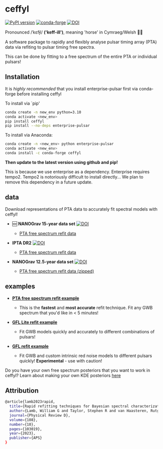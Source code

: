 # ceffyl
[![PyPI version](https://badge.fury.io/py/ceffyl.svg)](https://badge.fury.io/py/ceffyl)
[![conda-forge](https://anaconda.org/conda-forge/ceffyl/badges/version.svg)](https://anaconda.org/conda-forge/ceffyl/)
[![DOI](https://zenodo.org/badge/474781623.svg)](https://zenodo.org/badge/latestdoi/474781623)

Pronounced /ˈkɛfɨ̞l/ **('keff-ill')**, meaning 'horse' in Cymraeg/Welsh 🏴󠁧󠁢󠁷󠁬󠁳󠁿🐎 

A software package to rapidly and flexibly analyse pulsar timing array (PTA) data via refiting to pulsar timing free spectra.

This can be done by fitting to a free spectrum of the entire PTA or individual pulsars!

## Installation

It is *highly recommended* that you install enterprise-pulsar first via conda-forge before installing ceffyl

To install via `pip'
```bash
conda create -n new_env python=3.10
conda activate <new_env>
pip install ceffyl
pip install --no-deps enterprise-pulsar
```

To install via Anaconda:
```bash
conda create -n <new_env> python enterprise-pulsar
conda activate <new_env>
conda install -c conda-forge ceffyl
```
**Then update to the latest version using github and pip!**

This is because we use enterprise as a dependency. Enterprise requires tempo2. Tempo2 is notoriously difficult to install directly...
We plan to remove this dependency in a future update.

## data
Download representations of PTA data to accurately fit spectral models with ceffyl!

- 🆕 **NANOGrav 15-year data set** [![DOI](https://zenodo.org/badge/DOI/10.5281/zenodo.8060824.svg)](https://doi.org/10.5281/zenodo.8060824)
    - [PTA free spectrum refit data](https://zenodo.org/record/8060824)

- **IPTA DR2** [![DOI](https://zenodo.org/badge/DOI/10.5281/zenodo.5787557.svg)](https://doi.org/10.5281/zenodo.5787557)
    - [PTA free spectrum refit data](https://github.com/astrolamb/ceffyl/tree/main/data/IPTA_DR2)

- **NANOGrav 12.5-year data set** [![DOI](https://zenodo.org/badge/DOI/10.5281/zenodo.4312297.svg)](https://doi.org/10.5281/zenodo.4312297)
    - [PTA free spectrum refit data (zipped)](https://nanograv.org/science/data/nanograv-125y-kde-representation-ceffyl)

## examples

- [**PTA free spectrum refit example**](https://github.com/astrolamb/ceffyl/blob/main/examples/PTA_freespec_ex1.ipynb)
    - This is the **fastest** and **most accurate** refit technique. Fit any GWB spectrum that you'd like in < 5 minutes!
    
- [**GFL Lite refit example**](https://github.com/astrolamb/ceffyl/blob/main/examples/gfl_lite_ex2.ipynb)
    - Fit GWB models quickly and accurately to different combinations of pulsars!
    
- [**GFL refit example**](https://github.com/astrolamb/ceffyl/blob/main/examples/gfl_ex3.ipynb)
    - Fit GWB and custom intrinsic red noise models to different pulsars quickly! **Experimental** - use with caution!

Do you have your own free spectrum posteriors that you want to work in ceffyl? Learn about making your own KDE posteriors [here](https://github.com/astrolamb/ceffyl/tree/main/examples)

## Attribution

```bash
@article{lamb2023rapid,
  title={Rapid refitting techniques for Bayesian spectral characterization of the gravitational wave background using pulsar timing arrays},
  author={Lamb, William G and Taylor, Stephen R and van Haasteren, Rutger},
  journal={Physical Review D},
  volume={108},
  number={10},
  pages={103019},
  year={2023},
  publisher={APS}
}
```
